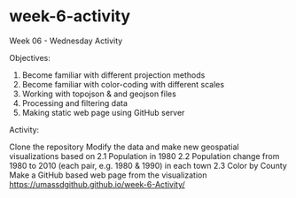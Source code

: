 # week-6-activity
Week 06 - Wednesday Activity

Objectives:
1. Become familiar with different projection methods
2. Become familiar with color-coding with different scales
3. Working with topojson & and geojson files
4. Processing and filtering data
5. Making static web page using GitHub server

Activity:

Clone the repository
Modify the data and make new geospatial visualizations based on 2.1 Population in 1980 2.2 Population change from 1980 to 2010 (each pair, e.g. 1980 & 1990) in each town 2.3 Color by County
Make a GitHub based web page from the visualization https://umassdgithub.github.io/week-6-Activity/
